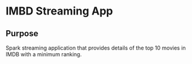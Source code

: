 # IMBD Streaming App

## Purpose

Spark streaming application that provides details of the top 10 movies in IMDB with a minimum ranking.


